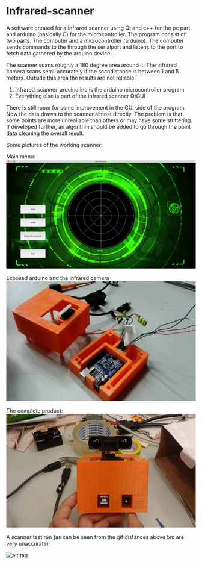 # Infrared-scanner
A software created for a infrared scanner using Qt and c++ for the pc part and arduino (basically C) for the microcontroller. 
The program consist of two parts. The computer and a microcontroller (arduino).
The computer sends commands to the through the serialport and listens to the port to fetch data gathered by the arduino device.

The scanner scans roughly a 180 degree area around it.
The infrared camera scans semi-accurately if the scandistance is between 1 and 5 meters. Outside this area the results are not reliable.

1. Infrared_scanner_arduino.ino is the arduino microcontroller program
2. Everything else is part of the infrared scanner QtGUI

There is still room for some improvement in the GUI side of the program. Now the data drawn to the scanner almost directly. The problem is that some points are more unrealiable than others or may have some stuttering. If developed further, an algorithm should be added to go through the point data cleaning the overall result.

Some pictures of the working scanner:

Main menu:
![alt tag](https://github.com/Arthil/Infrared-scanner/blob/master/Scanner%20pictures/Infrared%20scanner%20menu.png?raw=true)

Exposed arduino and the infrared camera
![alt tag](https://github.com/Arthil/Infrared-scanner/blob/master/Scanner%20pictures/infrared%20scanner%20inside.jpg?raw=true)

The complete product:
![alt tag](https://github.com/Arthil/Infrared-scanner/blob/master/Scanner%20pictures/infrared%20scanner.jpg?raw=true)

A scanner test run (as can be seen from the gif distances above 5m are very unaccurate):

![alt tag]()
